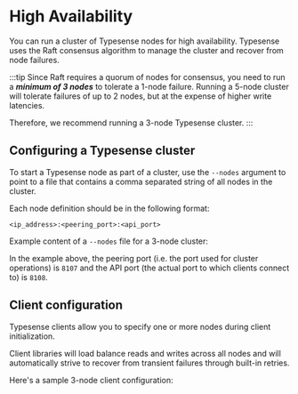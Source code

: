 # High Availability

You can run a cluster of Typesense nodes for high availability. Typesense uses the Raft consensus algorithm to manage the cluster and recover from node failures.

:::tip
Since Raft requires a quorum of nodes for consensus, you need to run a ***minimum of 3 nodes*** to tolerate a 1-node failure. Running a 5-node cluster will tolerate failures of up to 2 nodes, but at the expense of higher write latencies.

Therefore, we recommend running a 3-node Typesense cluster.
:::

## Configuring a Typesense cluster

To start a Typesense node as part of a cluster, use the `--nodes` argument to point to a file that contains a comma separated string of all nodes in the cluster.

Each node definition should be in the following format:

`<ip_address>:<peering_port>:<api_port>`

Example content of a `--nodes` file for a 3-node cluster:

<Tabs :tabs="['Config']">
  <template v-slot:Config>

```
192.168.12.1:8107:8108,192.168.12.2:8107:8108,192.168.12.3:8107:8108
```

  </template>
</Tabs>

In the example above, the peering port (i.e. the port used for cluster operations) is `8107` and the API port (the actual port to which clients connect to) is `8108`.

## Client configuration

Typesense clients allow you to specify one or more nodes during client initialization.

Client libraries will load balance reads and writes across all nodes and will automatically strive to recover from transient failures through built-in retries.

Here's a sample 3-node client configuration:

<Tabs :tabs="['Ruby','Python','JavaScript']">
  <template v-slot:Ruby>

```rb
require 'typesense'

client = Typesense::Client.new(
  nodes: [
    {
      host:     '192.168.0.50',
      port:     443,
      protocol: 'https'
    },
    {
      host:     '192.168.0.51',
      port:     443,
      protocol: 'https'
    },
    {
      host:     '192.168.0.52',
      port:     443,
      protocol: 'https'
    }
  ],
  api_key:  '<API_KEY>',
  connection_timeout_seconds: 2
)
```

  </template>
  <template v-slot:Python>

```py
import typesense

client = typesense.Client({
  'nodes': [
    {
      host:     '192.168.0.50',
      port:     443,
      protocol: 'https'
    },
    {
      host:     '192.168.0.51',
      port:     443,
      protocol: 'https'
    },
    {
      host:     '192.168.0.52',
      port:     443,
      protocol: 'https'
    }
  ],
  'api_key': '<API_KEY>',
  'connection_timeout_seconds': 2
})
```

  </template>
  <template v-slot:JavaScript>

```js
let client = new Typesense.Client({
  'nodes': [
    {
      host:     '192.168.0.50',
      port:     443,
      protocol: 'https'
    },
    {
      host:     '192.168.0.51',
      port:     443,
      protocol: 'https'
    },
    {
      host:     '192.168.0.52',
      port:     443,
      protocol: 'https'
    }
  ],
  'apiKey': '<API_KEY>',
  'connectionTimeoutSeconds': 2
})
```

  </template>
</Tabs>
